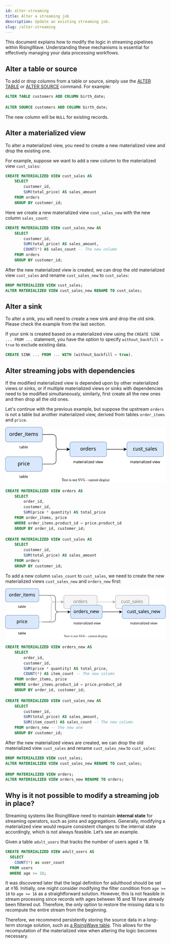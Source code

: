 ```yaml
---
id: alter-streaming
title: Alter a streaming job
description: Update an existing streaming job.
slug: /alter-streaming
---
```

<head>
  <link rel="canonical" href="https://docs.risingwave.com/docs/current/alter-streaming/" />
</head>

This document explains how to modify the logic in streaming pipelines within RisingWave. Understanding these mechanisms is essential for effectively managing your data processing workflows.


## Alter a table or source

To add or drop columns from a table or source, simply use the [ALTER TABLE](https://docs.risingwave.com/docs/dev/sql-alter-table/) or [ALTER SOURCE](https://docs.risingwave.com/docs/dev/sql-alter-source/) command. For example:

```sql
ALTER TABLE customers ADD COLUMN birth_date;

ALTER SOURCE customers ADD COLUMN birth_date;
```

The new column will be `NULL` for existing records. 

## Alter a materialized view

To alter a materialized view, you need to create a new materialized view and drop the existing one. 

For example, suppose we want to add a new column to the materialized view `cust_sales`:
    
```sql
CREATE MATERIALIZED VIEW cust_sales AS
    SELECT
        customer_id,
        SUM(total_price) AS sales_amount
    FROM orders
    GROUP BY customer_id;
```

Here we create a new materialized view `cust_sales_new` with the new column `sales_count`:
    
```sql
CREATE MATERIALIZED VIEW cust_sales_new AS
    SELECT
        customer_id,
        SUM(total_price) AS sales_amount,
        COUNT(*) AS sales_count -- The new column
    FROM orders
    GROUP BY customer_id;
```

After the new materialized view is created, we can drop the old materialized view `cust_sales` and rename `cust_sales_new` to `cust_sales`:

```sql
DROP MATERIALIZED VIEW cust_sales;
ALTER MATERIALIZED VIEW cust_sales_new RENAME TO cust_sales;
```

## Alter a sink

To alter a sink, you will need to create a new sink and drop the old sink. Please check the example from the last section.

If your sink is created based on a materialized view using the `CREATE SINK ... FROM ...` statement, you have the option to specify `without_backfill = true` to exclude existing data.

```sql
CREATE SINK ... FROM ... WITH (without_backfill = true).
```

## Alter streaming jobs with dependencies

If the modified materialized view is depended upon by other materialized views or sinks, or if multiple materialized views or sinks with dependencies need to be modified simultaneously, similarly, first create all the new ones and then drop all the old ones.

Let's continue with the previous example, but suppose the upstream `orders` is not a table but another materialized view, derived from tables `order_items` and `price`.

![The materialized view `cust_sales` depends on `orders`, which is derived from tables `order_items` and `price`](../images/streaming-with-dependecies.svg)

```sql
CREATE MATERIALIZED VIEW orders AS
    SELECT
        order_id,
        customer_id,
        SUM(price * quantity) AS total_price
    FROM order_items, price
    WHERE order_items.product_id = price.product_id
    GROUP BY order_id, customer_id;

CREATE MATERIALIZED VIEW cust_sales AS
    SELECT
        customer_id,
        SUM(total_price) AS sales_amount
    FROM orders
    GROUP BY customer_id;
```

To add a new column `sales_count` to `cust_sales`, we need to create the new materialized views `cust_sales_new` and `orders_new` first:

![Create the new materialized views `cust_sales_new` and `orders_new`](../images/streaming-with-dependecies-create-new.svg)

```sql
CREATE MATERIALIZED VIEW orders_new AS
    SELECT
        order_id,
        customer_id,
        SUM(price * quantity) AS total_price,
        COUNT(*) AS item_count -- The new column
    FROM order_items, price
    WHERE order_items.product_id = price.product_id
    GROUP BY order_id, customer_id;

CREATE MATERIALIZED VIEW cust_sales_new AS
    SELECT
        customer_id,
        SUM(total_price) AS sales_amount,
        SUM(item_count) AS sales_count -- The new column
    FROM orders_new -- the new one
    GROUP BY customer_id;
```

After the new materialized views are created, we can drop the old materialized view `cust_sales` and rename `cust_sales_new` to `cust_sales`:

```sql
DROP MATERIALIZED VIEW cust_sales;
ALTER MATERIALIZED VIEW cust_sales_new RENAME TO cust_sales;

DROP MATERIALIZED VIEW orders;
ALTER MATERIALIZED VIEW orders_new RENAME TO orders;
```

## Why is it not possible to modify a streaming job in place?

Streaming systems like RisingWave need to maintain **internal state** for streaming operators, such as joins and aggregations. Generally, modifying a materialized view would require consistent changes to the internal state accordingly, which is not always feasible. Let’s see an example.

Given a table `adult_users` that tracks the number of users aged ≥ 18. 

```sql
CREATE MATERIALIZED VIEW adult_users AS
  SELECT
    COUNT(*) as user_count
  FROM users
  WHERE age >= 18;
```

It was discovered later that the legal definition for adulthood should be set at ≥16. Initially, one might consider modifying the filter condition from `age >= 18` to `age >= 16` as a straightforward solution. However, this is not feasible in stream processing since records with ages between 16 and 18 have already been filtered out. Therefore, the only option to restore the missing data is to recompute the entire stream from the beginning.

Therefore, we recommend persistently storing the source data in a long-term storage solution, such as [a RisingWave table](/sql/commands/sql-create-table.md). This allows for the recomputation of the materialized view when altering the logic becomes necessary.
